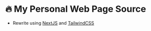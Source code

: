 # 🔥 My Personal Web Page Source
- Rewrite using [NextJS](https://nextjs.org/) and [TailwindCSS](https://tailwindcss.com/)

